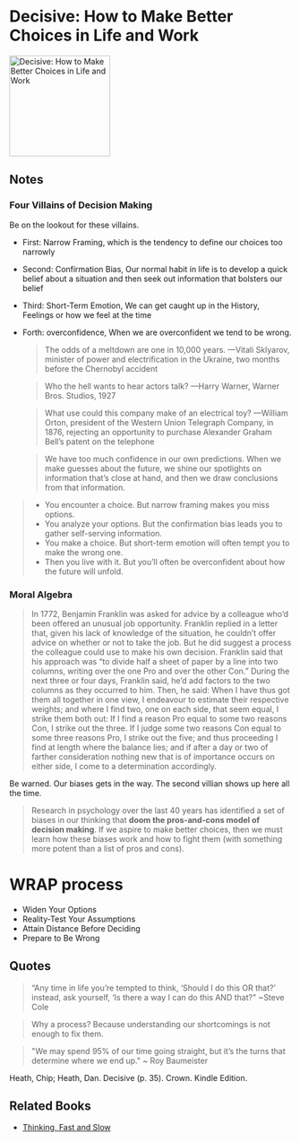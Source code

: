 # Decisive: How to Make Better Choices in Life and Work

<a href="https://www.amazon.com/Decisive-Chip-Heath-Dan-Heath-audiobook/dp/B00B3Z5QFK">
<img src="https://m.media-amazon.com/images/I/41MxlLxhpKL.jpg" alt="Decisive: How to Make Better Choices in Life and Work" style="height:180px;1px solid black"/>
</a>

## Notes

### Four Villains of Decision Making

Be on the lookout for these villains.

- First: Narrow Framing, which is the tendency to define our choices too narrowly
- Second: Confirmation Bias, Our normal habit in life is to develop a quick belief about a situation and then seek out information that bolsters our belief
- Third: Short-Term Emotion, We can get caught up in the History, Feelings or how we feel at the time
- Forth: overconfidence, When we are overconfident we tend to be wrong. 
    > The odds of a meltdown are one in 10,000 years. —Vitali Sklyarov, minister of power and electrification in the Ukraine, two months before the Chernobyl accident 
    
    > Who the hell wants to hear actors talk? —Harry Warner, Warner Bros. Studios, 1927 
    
    > What use could this company make of an electrical toy? —William Orton, president of the Western Union Telegraph Company, in 1876, rejecting an opportunity to purchase Alexander Graham Bell’s patent on the telephone

    > We have too much confidence in our own predictions. When we make guesses about the future, we shine our spotlights on information that’s close at hand, and then we draw conclusions from that information.

> - You encounter a choice. But narrow framing makes you miss options.
> - You analyze your options. But the confirmation bias leads you to gather self-serving information.
> - You make a choice. But short-term emotion will often tempt you to make the wrong one.
> - Then you live with it. But you’ll often be overconfident about how the future will unfold.

### Moral Algebra

> In 1772, Benjamin Franklin was asked for advice by a colleague who’d been offered an unusual job opportunity. Franklin replied in a letter that, given his lack of knowledge of the situation, he couldn’t offer advice on whether or not to take the job. But he did suggest a process the colleague could use to make his own decision. Franklin said that his approach was “to divide half a sheet of paper by a line into two columns, writing over the one Pro and over the other Con.” During the next three or four days, Franklin said, he’d add factors to the two columns as they occurred to him. Then, he said: When I have thus got them all together in one view, I endeavour to estimate their respective weights; and where I find two, one on each side, that seem equal, I strike them both out: If I find a reason Pro equal to some two reasons Con, I strike out the three. If I judge some two reasons Con equal to some three reasons Pro, I strike out the five; and thus proceeding I find at length where the balance lies; and if after a day or two of farther consideration nothing new that is of importance occurs on either side, I come to a determination accordingly.

Be warned.  Our biases gets in the way.  The second villian shows up here all the time.

> Research in psychology over the last 40 years has identified a set of biases in our thinking that **doom the pros-and-cons model of decision making**. If we aspire to make better choices, then we must learn how these biases work and how to fight them (with something more potent than a list of pros and cons).

# WRAP process

- Widen Your Options
- Reality-Test Your Assumptions
- Attain Distance Before Deciding
- Prepare to Be Wrong


## Quotes

> “Any time in life you’re tempted to think, ‘Should I do this OR that?’ instead, ask yourself, ‘Is there a way I can do this AND that?" ~Steve Cole

> Why a process? Because understanding our shortcomings is not enough to fix them.

> "We may spend 95% of our time going straight, but it’s the turns that determine where we end up." ~ Roy Baumeister

Heath, Chip; Heath, Dan. Decisive (p. 35). Crown. Kindle Edition. 

## Related Books

- [Thinking, Fast and Slow](https://www.amazon.com/Thinking-Fast-and-Slow-audiobook/dp/B005Z9GAJG)
